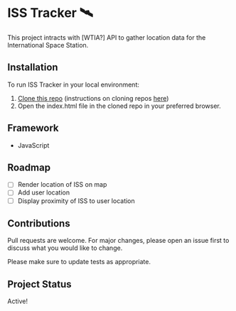 # ISS Tracker 🛰️

This project intracts with [WTIA?] API to gather location data for the International Space Station.

## Installation

To run ISS Tracker in your local environment:

1. [Clone this repo](https://github.com/VeeUye/ISS-tracker) (instructions on cloning repos [here](https://docs.github.com/en/repositories/creating-and-managing-repositories/cloning-a-repository))
2. Open the index.html file in the cloned repo in your preferred browser.

## Framework

- JavaScript

## Roadmap

- [ ] Render location of ISS on map
- [ ] Add user location
- [ ] Display proximity of ISS to user location

## Contributions

Pull requests are welcome. For major changes, please open an issue first to discuss what you would like to change.

Please make sure to update tests as appropriate.

## Project Status

Active!
